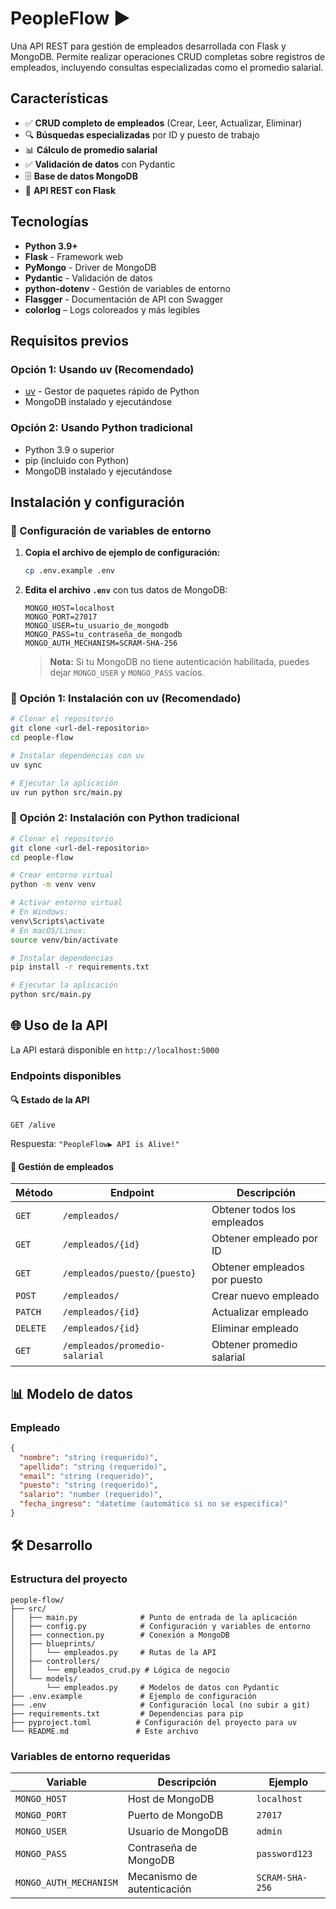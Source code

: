 # PeopleFlow ▶

Una API REST para gestión de empleados desarrollada con Flask y MongoDB. Permite realizar operaciones CRUD completas sobre registros de empleados, incluyendo consultas especializadas como el promedio salarial.

## Características

- ✅ **CRUD completo de empleados** (Crear, Leer, Actualizar, Eliminar)
- 🔍 **Búsquedas especializadas** por ID y puesto de trabajo
- 📊 **Cálculo de promedio salarial**
- ✅ **Validación de datos** con Pydantic
- 🗄️ **Base de datos MongoDB**
- 🚀 **API REST con Flask**

## Tecnologías

- **Python 3.9+**
- **Flask** - Framework web
- **PyMongo** - Driver de MongoDB
- **Pydantic** - Validación de datos
- **python-dotenv** - Gestión de variables de entorno
- **Flasgger** - Documentación de API con Swagger
- **colorlog** – Logs coloreados y más legibles
  
## Requisitos previos

### Opción 1: Usando uv (Recomendado)

- [uv](https://docs.astral.sh/uv/) - Gestor de paquetes rápido de Python
- MongoDB instalado y ejecutándose

### Opción 2: Usando Python tradicional

- Python 3.9 o superior
- pip (incluido con Python)
- MongoDB instalado y ejecutándose

## Instalación y configuración

### 🔧 Configuración de variables de entorno

1. **Copia el archivo de ejemplo de configuración:**

   ```bash
   cp .env.example .env
   ```

2. **Edita el archivo `.env`** con tus datos de MongoDB:

   ```env
   MONGO_HOST=localhost
   MONGO_PORT=27017
   MONGO_USER=tu_usuario_de_mongodb
   MONGO_PASS=tu_contraseña_de_mongodb
   MONGO_AUTH_MECHANISM=SCRAM-SHA-256
   ```

   > **Nota:** Si tu MongoDB no tiene autenticación habilitada, puedes dejar `MONGO_USER` y `MONGO_PASS` vacíos.

### 🚀 Opción 1: Instalación con uv (Recomendado)

```bash
# Clonar el repositorio
git clone <url-del-repositorio>
cd people-flow

# Instalar dependencias con uv
uv sync

# Ejecutar la aplicación
uv run python src/main.py
```

### 🐍 Opción 2: Instalación con Python tradicional

```bash
# Clonar el repositorio
git clone <url-del-repositorio>
cd people-flow

# Crear entorno virtual
python -m venv venv

# Activar entorno virtual
# En Windows:
venv\Scripts\activate
# En macOS/Linux:
source venv/bin/activate

# Instalar dependencias
pip install -r requirements.txt

# Ejecutar la aplicación
python src/main.py
```

## 🌐 Uso de la API

La API estará disponible en `http://localhost:5000`

### Endpoints disponibles

#### 🔍 Estado de la API

```http
GET /alive
```

Respuesta: `"PeopleFlow▶ API is Alive!"`

#### 👥 Gestión de empleados

| Método | Endpoint | Descripción |
|--------|----------|-------------|
| `GET` | `/empleados/` | Obtener todos los empleados |
| `GET` | `/empleados/{id}` | Obtener empleado por ID |
| `GET` | `/empleados/puesto/{puesto}` | Obtener empleados por puesto |
| `POST` | `/empleados/` | Crear nuevo empleado |
| `PATCH` | `/empleados/{id}` | Actualizar empleado |
| `DELETE` | `/empleados/{id}` | Eliminar empleado |
| `GET` | `/empleados/promedio-salarial` | Obtener promedio salarial |

## 📊 Modelo de datos

### Empleado

```json
{
  "nombre": "string (requerido)",
  "apellido": "string (requerido)",
  "email": "string (requerido)",
  "puesto": "string (requerido)",
  "salario": "number (requerido)",
  "fecha_ingreso": "datetime (automático si no se especifica)"
}
```

## 🛠️ Desarrollo

### Estructura del proyecto

```
people-flow/
├── src/
│   ├── main.py              # Punto de entrada de la aplicación
│   ├── config.py            # Configuración y variables de entorno
│   ├── connection.py        # Conexión a MongoDB
│   ├── blueprints/
│   │   └── empleados.py     # Rutas de la API
│   ├── controllers/
│   │   └── empleados_crud.py # Lógica de negocio
│   └── models/
│       └── empleados.py     # Modelos de datos con Pydantic
├── .env.example             # Ejemplo de configuración
├── .env                     # Configuración local (no subir a git)
├── requirements.txt         # Dependencias para pip
├── pyproject.toml          # Configuración del proyecto para uv
└── README.md               # Este archivo
```

### Variables de entorno requeridas

| Variable | Descripción | Ejemplo |
|----------|-------------|---------|
| `MONGO_HOST` | Host de MongoDB | `localhost` |
| `MONGO_PORT` | Puerto de MongoDB | `27017` |
| `MONGO_USER` | Usuario de MongoDB | `admin` |
| `MONGO_PASS` | Contraseña de MongoDB | `password123` |
| `MONGO_AUTH_MECHANISM` | Mecanismo de autenticación | `SCRAM-SHA-256` |
